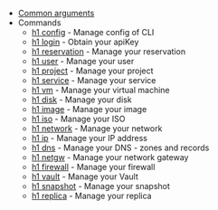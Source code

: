 * [Common arguments](common-arguments.md)
* Commands
  * [h1 config](config.md) - Manage config of CLI
  * [h1 login](login.md) - Obtain your apiKey
  * [h1 reservation](reservation.md) - Manage your reservation
  * [h1 user](user.md) - Manage your user
  * [h1 project](project.md) - Manage your project
  * [h1 service](service.md) - Manage your service
  * [h1 vm](vm.md) - Manage your virtual machine
  * [h1 disk](disk.md) - Manage your disk
  * [h1 image](image.md) - Manage your image
  * [h1 iso](iso.md) - Manage your ISO
  * [h1 network](network.md) - Manage your network
  * [h1 ip](ip.md) - Manage your IP address
  * [h1 dns](dns.md) - Manage your DNS - zones and records
  * [h1 netgw](netgw.md) - Manage your network gateway
  * [h1 firewall](firewall.md) - Manage your firewall
  * [h1 vault](vault.md) - Manage your Vault
  * [h1 snapshot](snapshot.md) - Manage your snapshot
  * [h1 replica](replica.md) - Manage your replica
